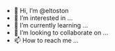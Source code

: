 - 👋 Hi, I’m @eltoston
- 👀 I’m interested in ...
- 🌱 I’m currently learning ...
- 💞️ I’m looking to collaborate on ...
- 📫 How to reach me ...

<!---
eltoston/eltoston is a ✨ special ✨ repository because its `README.md` (this file) appears on your GitHub profile.
You can click the Preview link to take a look at your changes.
--->

